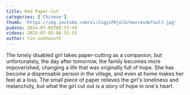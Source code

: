 ```yaml
---
title: Red Paper-Cut
categories: ['Chinese']
thumb: 'https://img.youtube.com/vi/JigycFKjolU/maxresdefault.jpg'
pudate: 2024-07-05T08:57:49
videos: 2024-07-05-08-55-55
author: tin-sokhavuth
---
```

The lonely disabled girl takes paper-cutting as a companion, but unfortunately, the day after tomorrow, the family becomes more impoverished, changing a life that was originally full of hope. She has become a dispensable person in the village, and even at home makes her feel at a loss. The small piece of paper relieves the girl's loneliness and melancholy, but what the girl cut out is a story of hope in one's heart.